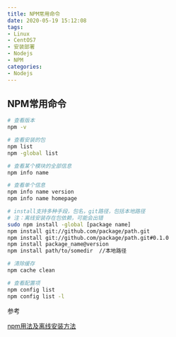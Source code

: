 ```yaml
---
title: NPM常用命令
date: 2020-05-19 15:12:08
tags:
- Linux
- CentOS7
- 安装部署
- Nodejs
- NPM
categories: 
- Nodejs
---
```


## NPM常用命令

```sh
# 查看版本
npm -v

# 查看安装的包
npm list
npm -global list

# 查看某个模块的全部信息
npm info name

# 查看单个信息
npm info name version
npm info name homepage

# install支持多种手段，包名，git路径，包括本地路径
# 注：离线安装存在包依赖，可能会出错
sudo npm install -global [package name]
npm install git://github.com/package/path.git
npm install git://github.com/package/path.git#0.1.0
npm install package_name@version
npm install path/to/somedir  //本地路径

# 清除缓存
npm cache clean

# 查看配置项
npm config list
npm config list -l

```

参考

[npm用法及离线安装方法](https://www.cnblogs.com/laozhbook/p/npm_help.html)